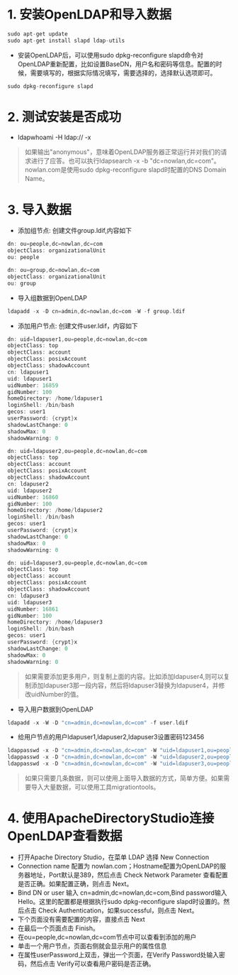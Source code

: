 # 1. 安装OpenLDAP和导入数据
```cpp
sudo apt-get update
sudo apt-get install slapd ldap-utils
```

- 安装OpenLDAP后，可以使用sudo dpkg-reconfigure slapd命令对OpenLDAP重新配置，比如设置BaseDN，用户名和密码等信息。配置的时候，需要填写的，根据实际情况填写，需要选择的，选择默认选项即可。

```cpp
sudo dpkg-reconfigure slapd
```

# 2. 测试安装是否成功
- ldapwhoami -H ldap:// -x

> 如果输出"anonymous"，意味着OpenLDAP服务器正常运行并对我们的请求进行了应答。也可以执行ldapsearch -x -b "dc=nowlan,dc=com"。nowlan.com是使用sudo dpkg-reconfigure slapd时配置的DNS Domain Name。

# 3. 导入数据
- 添加组节点: 创建文件group.ldif,内容如下

```cpp
dn: ou=people,dc=nowlan,dc=com
objectClass: organizationalUnit
ou: people

dn: ou=group,dc=nowlan,dc=com
objectClass: organizationalUnit
ou: group
```

- 导入组数据到OpenLDAP

```cpp
ldapadd -x -D cn=admin,dc=nowlan,dc=com -W -f group.ldif
```

- 添加用户节点: 创建文件user.ldif，内容如下

```cpp
dn: uid=ldapuser1,ou=people,dc=nowlan,dc=com
objectClass: top
objectClass: account
objectClass: posixAccount
objectClass: shadowAccount
cn: ldapuser1
uid: ldapuser1
uidNumber: 16859
gidNumber: 100
homeDirectory: /home/ldapuser1
loginShell: /bin/bash
gecos: user1
userPassword: {crypt}x
shadowLastChange: 0
shadowMax: 0
shadowWarning: 0

dn: uid=ldapuser2,ou=people,dc=nowlan,dc=com
objectClass: top
objectClass: account
objectClass: posixAccount
objectClass: shadowAccount
cn: ldapuser2
uid: ldapuser2
uidNumber: 16860
gidNumber: 100
homeDirectory: /home/ldapuser2
loginShell: /bin/bash
gecos: user1
userPassword: {crypt}x
shadowLastChange: 0
shadowMax: 0
shadowWarning: 0

dn: uid=ldapuser3,ou=people,dc=nowlan,dc=com
objectClass: top
objectClass: account
objectClass: posixAccount
objectClass: shadowAccount
cn: ldapuser3
uid: ldapuser3
uidNumber: 16861
gidNumber: 100
homeDirectory: /home/ldapuser3
loginShell: /bin/bash
gecos: user1
userPassword: {crypt}x
shadowLastChange: 0
shadowMax: 0
shadowWarning: 0
```
> 如果需要添加更多用户，则复制上面的内容。比如添加ldapuser4,则可以复制添加ldapuser3那一段内容，然后将ldapuser3替换为ldapuser4，并修改uidNumber的值。

- 导入用户数据到OpenLDAP

```cpp
ldapadd -x -W -D "cn=admin,dc=nowlan,dc=com" -f user.ldif
```

- 给用户节点的用户ldapuser1,ldapuser2,ldapuser3设置密码123456

```cpp
ldappasswd -x -D "cn=admin,dc=nowlan,dc=com" -W "uid=ldapuser1,ou=people,dc=nowlan,dc=com" -s 123456
ldappasswd -x -D "cn=admin,dc=nowlan,dc=com" -W "uid=ldapuser2,ou=people,dc=nowlan,dc=com" -s 123456
ldappasswd -x -D "cn=admin,dc=nowlan,dc=com" -W "uid=ldapuser3,ou=people,dc=nowlan,dc=com" -s 123456
```

> 如果只需要几条数据，则可以使用上面导入数据的方式，简单方便。如果需要导入大量数据，可以使用工具migrationtools。

# 4. 使用ApacheDirectoryStudio连接OpenLDAP查看数据
- 打开Apache Directory Studio，在菜单 LDAP 选择 New Connection
- Connection name 配置为 nowlan.com；Hostname配置为OpenLDAP的服务器地址，Port默认是389，然后点击 Check Network Parameter 查看配置是否正确。如果配置正确，则点击 Next。
- Bind DN or user 输入 cn=admin,dc=nowlan,dc=com,Bind password输入Hello。这里的配置都是根据执行sudo dpkg-reconfigure slapd时设置的。然后点击 Check Authentication，如果successful，则点击 Next。
- 下个页面没有需要配置的内容，直接点击 Next
- 在最后一个页面点击 Finish。
- 在ou=people,dc=nowlan,dc=com节点中可以查看到添加的用户
- 单击一个用户节点，页面右侧就会显示用户的属性信息
- 在属性userPassword上双击，弹出一个页面，在Verify Password处输入密码，然后点击 Verify可以查看用户密码是否正确。

